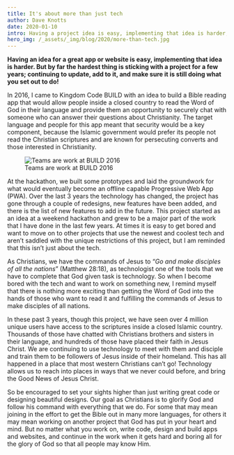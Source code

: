 ```yaml
---
title: It's about more than just tech
author: Dave Knotts
date: 2020-01-10
intro: Having a project idea is easy, implementing that idea is harder, but by far the hardest thing is sticking with a project for a few years! We hear back from one of the projects out of the 2016 hackathon.
hero_img: /_assets/_img/blog/2020/more-than-tech.jpg
---
```


**Having an idea for a great app or website is easy, implementing that idea is harder. But by far the hardest thing is sticking with a project for a few years; continuing to update, add to it, and make sure it is still doing what you set out to do!**

In 2016, I came to Kingdom Code BUILD with an idea to build a Bible reading app that would allow people inside a closed country to read the Word of God in their language and provide them an opportunity to securely chat with someone who can answer their questions about Christianity. The target language and people for this app meant that security would be a key component, because the Islamic government would prefer its people not read the Christian scriptures and are known for persecuting converts and those interested in Christianity.

<figure class="img img--full-width">
  <img src="/_assets/_img/blog/2020/build-2016.jpg" alt="Teams are work at BUILD 2016" />
  <figcaption>
    Teams are work at BUILD 2016
  </figcaption>
</figure>

At the hackathon, we built some prototypes and laid the groundwork for what would eventually become an offline capable Progressive Web App (PWA). Over the last 3 years the technology has changed, the project has gone through a couple of redesigns, new features have been added, and there is the list of new features to add in the future. This project started as an idea at a weekend hackathon and grew to be a major part of the work that I have done in the last few years. At times it is easy to get bored and want to move on to other projects that use the newest and coolest tech and aren’t saddled with the unique restrictions of this project, but I am reminded that this isn’t just about the tech.

As Christians, we have the commands of Jesus to “_Go and make disciples of all the nations_” (Matthew 28:18), as technologist one of the tools that we have to complete that God given task is technology. So when I become bored with the tech and want to work on something new, I remind myself that there is nothing more exciting than getting the Word of God into the hands of those who want to read it and fulfilling the commands of Jesus to make disciples of all nations.

In these past 3 years, though this project, we have seen over 4 million unique users have access to the scriptures inside a closed Islamic country. Thousands of those have chatted with Christians brothers and sisters in their language, and hundreds of those have placed their faith in Jesus Christ. We are continuing to use technology to meet with them and disciple and train them to be followers of Jesus inside of their homeland. This has all happened in a place that most western Christians can’t go! Technology allows us to reach into places in ways that we never could before, and bring the Good News of Jesus Christ.

So be encouraged to set your sights higher than just writing great code or designing beautiful designs. Our goal as Christians is to glorify God and follow his command with everything that we do. For some that may mean joining in the effort to get the Bible out in many more languages, for others it may mean working on another project that God has put in your heart and mind. But no matter what you work on, write code, design and build apps and websites, and continue in the work when it gets hard and boring all for the glory of God so that all people may know Him.
